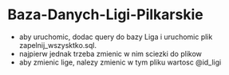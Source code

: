 # Baza-Danych-Ligi-Pilkarskie
- aby uruchomic, dodac query do bazy Liga i uruchomic plik zapelnij_wszysktko.sql.
- najpierw jednak trzeba zmienic w nim sciezki do plikow
- aby zmienic lige, nalezy zmienic w tym pliku wartosc @id_ligi
